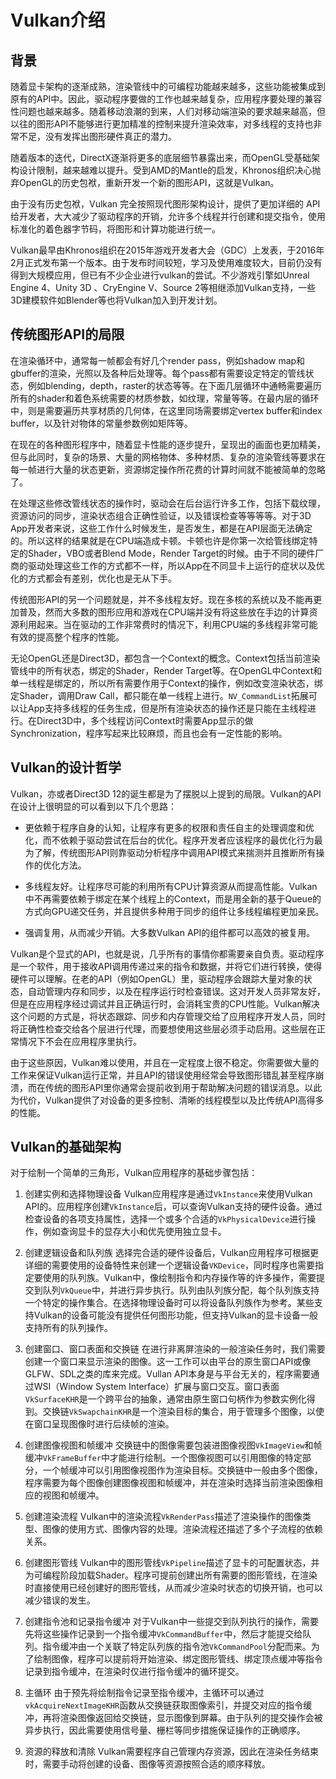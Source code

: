 # Vulkan介绍


## 背景

随着显卡架构的逐渐成熟，渲染管线中的可编程功能越来越多，这些功能被集成到原有的API中。因此，驱动程序要做的工作也越来越复杂，应用程序要处理的兼容性问题也越来越多。随着移动浪潮的到来，人们对移动端渲染的要求越来越高，但以往的图形API不能够进行更加精准的控制来提升渲染效率，对多线程的支持也非常不足，没有发挥出图形硬件真正的潜力。

随着版本的迭代，DirectX逐渐将更多的底层细节暴露出来，而OpenGL受基础架构设计限制，越来越难以提升。受到AMD的Mantle的启发，Khronos组织决心抛弃OpenGL的历史包袱，重新开发一个新的图形API，这就是Vulkan。

由于没有历史包袱，Vulkan 完全按照现代图形架构设计，提供了更加详细的 API 给开发者，大大减少了驱动程序的开销，允许多个线程并行创建和提交指令，使用标准化的着色器字节码，将图形和计算功能进行统一。

Vulkan最早由Khronos组织在2015年游戏开发者大会（GDC）上发表，于2016年2月正式发布第一个版本。由于发布时间较短，学习及使用难度较大，目前仍没有得到大规模应用，但已有不少企业进行vulkan的尝试。不少游戏引擎如Unreal Engine 4、Unity 3D 、CryEngine V、Source 2等相继添加Vulkan支持，一些3D建模软件如Blender等也将Vulkan加入到开发计划。

## 传统图形API的局限

在渲染循环中，通常每一帧都会有好几个render pass，例如shadow map和gbuffer的渲染，光照以及各种后处理等。每个pass都有需要设定特定的管线状态，例如blending，depth，raster的状态等等。在下面几层循环中通畅需要遍历所有的shader和着色系统需要的材质参数，如纹理，常量等等。在最内层的循环中，则是需要遍历共享材质的几何体，在这里同场需要绑定vertex buffer和index buffer，以及针对物体的常量参数例如矩阵等。

在现在的各种图形程序中，随着显卡性能的逐步提升，呈现出的画面也更加精美，但与此同时，复杂的场景、大量的网格物体、多种材质、复杂的渲染管线等要求在每一帧进行大量的状态更新，资源绑定操作所花费的计算时间就不能被简单的忽略了。

在处理这些修改管线状态的操作时，驱动会在后台运行许多工作，包括下载纹理，资源访问的同步，渲染状态组合正确性验证，以及错误检查等等等等。对于3D App开发者来说，这些工作什么时候发生，是否发生，都是在API层面无法确定的。所以这样的结果就是在CPU端造成卡顿。卡顿也许是你第一次给管线绑定特定的Shader，VBO或者Blend Mode，Render Target的时候。由于不同的硬件厂商的驱动处理这些工作的方式都不一样，所以App在不同显卡上运行的症状以及优化的方式都会有差别，优化也是无从下手。

传统图形API的另一个问题就是，并不多线程友好。现在多核的系统以及不能再更加普及，然而大多数的图形应用和游戏在CPU端并没有将这些放在手边的计算资源利用起来。当在驱动的工作非常费时的情况下，利用CPU端的多线程非常可能有效的提高整个程序的性能。

无论OpenGL还是Direct3D，都包含一个Context的概念。Context包括当前渲染管线中的所有状态，绑定的Shader，Render Target等。在OpenGL中Context和单一线程是绑定的，所以所有需要作用于Context的操作，例如改变渲染状态，绑定Shader，调用Draw Call，都只能在单一线程上进行。`NV_CommandList`拓展可以让App支持多线程的任务生成，但是所有渲染状态的操作还是只能在主线程进行。在Direct3D中，多个线程访问Context时需要App显示的做Synchronization，程序写起来比较麻烦，而且也会有一定性能的影响。

## Vulkan的设计哲学

Vulkan，亦或者Direct3D 12的诞生都是为了摆脱以上提到的局限。Vulkan的API在设计上很明显的可以看到以下几个思路：

* 更依赖于程序自身的认知，让程序有更多的权限和责任自主的处理调度和优化，而不依赖于驱动尝试在后台的优化。程序开发者应该程序的最优化行为最为了解，传统图形API则靠驱动分析程序中调用API模式来揣测并且推断所有操作的优化方法。
  
* 多线程友好。让程序尽可能的利用所有CPU计算资源从而提高性能。Vulkan中不再需要依赖于绑定在某个线程上的Context，而是用全新的基于Queue的方式向GPU递交任务，并且提供多种用于同步的组件让多线程编程更加亲民。
  
* 强调复用，从而减少开销。大多数Vulkan API的组件都可以高效的被复用。

Vulkan是个显式的API，也就是说，几乎所有的事情你都需要亲自负责。驱动程序是一个软件，用于接收API调用传递过来的指令和数据，并将它们进行转换，使得硬件可以理解。在老的API（例如OpenGL）里，驱动程序会跟踪大量对象的状态，自动管理内存和同步，以及在程序运行时检查错误。这对开发人员非常友好，但是在应用程序经过调试并且正确运行时，会消耗宝贵的CPU性能。Vulkan解决这个问题的方式是，将状态跟踪、同步和内存管理交给了应用程序开发人员，同时将正确性检查交给各个层进行代理，而要想使用这些层必须手动启用。这些层在正常情况下不会在应用程序里执行。

由于这些原因，Vulkan难以使用，并且在一定程度上很不稳定。你需要做大量的工作来保证Vulkan运行正常，并且API的错误使用经常会导致图形错乱甚至程序崩溃，而在传统的图形API里你通常会提前收到用于帮助解决问题的错误消息。以此为代价，Vulkan提供了对设备的更多控制、清晰的线程模型以及比传统API高得多的性能。

## Vulkan的基础架构

对于绘制一个简单的三角形，Vulkan应用程序的基础步骤包括：

1. 创建实例和选择物理设备
    Vulkan应用程序是通过`VkInstance`来使用Vulkan API的。应用程序创建`VkInstance`后，可以查询Vulkan支持的硬件设备。通过检查设备的各项支持属性，选择一个或多个合适的`VkPhysicalDevice`进行操作，例如查询显卡的显存大小和优先使用独立显卡。

2. 创建逻辑设备和队列族
    选择完合适的硬件设备后，Vulkan应用程序可根据更详细的需要使用的设备特性来创建一个逻辑设备`VKDevice`，同时程序也需要指定要使用的队列族。Vulkan中，像绘制指令和内存操作等的许多操作，需要提交到队列`VkQueue`中，并进行异步执行。队列由队列族分配，每个队列族支持一个特定的操作集合。在选择物理设备时可以将设备队列族作为参考。某些支持Vulkan的设备可能没有提供任何图形功能，但支持Vulkan的显卡设备一般支持所有的队列操作。

3. 创建窗口、窗口表面和交换链
    在进行非离屏渲染的一般渲染任务时，我们需要创建一个窗口来显示渲染的图像。这一工作可以由平台的原生窗口API或像GLFW、SDL之类的库来完成。Vullan API本身是与平台无关的，程序需要通过WSI（Window System Interface）扩展与窗口交互。窗口表面`VkSurfaceKHR`是一个跨平台的抽象，通常由原生窗口句柄作为参数实例化得到。交换链`VkSwapchainKHR`是一个渲染目标的集合，用于管理多个图像，以使在窗口呈现图像时进行后续帧的渲染。

4. 创建图像视图和帧缓冲
    交换链中的图像需要包装进图像视图`VkImageView`和帧缓冲`VkFrameBuffer`中才能进行绘制。一个图像视图可以引用图像的特定部分，一个帧缓冲可以引用图像视图作为渲染目标。交换链中一般由多个图像，程序需要为每个图像创建图像视图和帧缓冲，并在渲染时选择当前渲染图像相应的视图和帧缓冲。

5. 创建渲染流程
    Vulkan中的渲染流程`VkRenderPass`描述了渲染操作的图像类型、图像的使用方式、图像内容的处理。渲染流程还描述了多个子流程的依赖关系。

6. 创建图形管线
    Vulkan中的图形管线`VkPipeline`描述了显卡的可配置状态，并为可编程阶段加载Shader。程序可提前创建出所有需要的图形管线，在渲染时直接使用已经创建好的图形管线，从而减少渲染时状态的切换开销，也可以减少错误的发生。

7. 创建指令池和记录指令缓冲
    对于Vulkan中一些提交到队列执行的操作，需要先将这些操作记录到一个指令缓冲`VkCommandBuffer`中，然后才能提交给队列。指令缓冲由一个关联了特定队列族的指令池`VkCommandPool`分配而来。为了绘制图像，程序可以提前将开始渲染、绑定图形管线、绑定顶点缓冲等指令记录到指令缓冲，在渲染时仅进行指令缓冲的循环提交。

8. 主循环
    由于预先将绘制指令记录至指令缓冲，主循环可以通过`vkAcquireNextImageKHR`函数从交换链获取图像索引，并提交对应的指令缓冲，再将渲染图像返回给交换链，显示图像到屏幕。由于队列的提交操作会被异步执行，因此需要使用信号量、栅栏等同步措施保证操作的正确顺序。

9. 资源的释放和清除
    Vulkan需要程序自己管理内存资源，因此在渲染任务结束时，需要手动将创建的设备、图像等资源按照合适的顺序释放。


